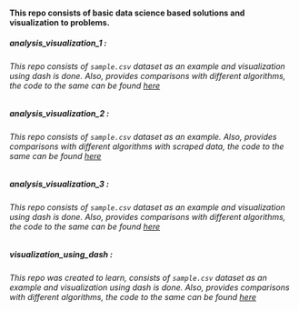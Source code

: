 #### This repo consists of basic data science based solutions and visualization to problems.

##### analysis_visualization_1 : 
###### This repo consists of ```sample.csv``` dataset as an example and visualization using dash is done. Also, provides comparisons with different algorithms, the code to the same can be found [here](https://github.com/Praveenk8051/data-science/tree/master/analysis_visualization_1)


##### analysis_visualization_2 : 
###### This repo consists of ```sample.csv``` dataset as an example. Also, provides comparisons with different algorithms with scraped data, the code to the same can be found [here](https://github.com/Praveenk8051/data-science/tree/master/analysis_visualization_2)


##### analysis_visualization_3 : 
###### This repo consists of ```sample.csv``` dataset as an example and visualization using dash is done. Also, provides comparisons with different algorithms, the code to the same can be found [here](https://github.com/Praveenk8051/data-science/tree/master/analysis_visualization_3)


##### visualization_using_dash : 
###### This repo was created to learn, consists of ```sample.csv``` dataset as an example and visualization using dash is done. Also, provides comparisons with different algorithms, the code to the same can be found [here](https://github.com/Praveenk8051/data-science/tree/master/visualization_using_dash)

